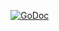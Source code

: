 [![GoDoc](https://godoc.org/github.com/jonasi/kovacs?status.svg)](https://godoc.org/github.com/jonasi/kovacs)
